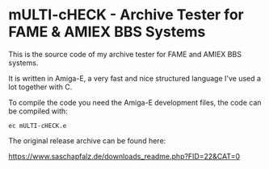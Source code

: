 # mULTI-cHECK - Archive Tester for FAME & AMIEX BBS Systems

This is the source code of my archive tester for FAME and AMIEX BBS systems.

It is written in Amiga-E, a very fast and nice structured language I've used a lot together with C.

To compile the code you need the Amiga-E development files, the code can be compiled with:

```
ec mULTI-cHECK.e
```

The original release archive can be found here:

https://www.saschapfalz.de/downloads_readme.php?FID=22&CAT=0

